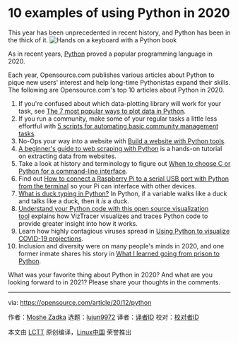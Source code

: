 [#]: collector: (lujun9972)
[#]: translator: ( )
[#]: reviewer: ( )
[#]: publisher: ( )
[#]: url: ( )
[#]: subject: (10 examples of using Python in 2020)
[#]: via: (https://opensource.com/article/20/12/python)
[#]: author: (Moshe Zadka https://opensource.com/users/moshez)

10 examples of using Python in 2020
======
This year has been unprecedented in recent history, and Python has been
in the thick of it.
![Hands on a keyboard with a Python book ][1]

As in recent years, [Python][2] proved a popular programming language in 2020.

Each year, Opensource.com publishes various articles about Python to pique new users' interest and help long-time Pythonistas expand their skills. The following are Opensource.com's top 10 articles about Python in 2020.

  1. If you're confused about which data-plotting library will work for your task, see [The 7 most popular ways to plot data in Python][3].
  2. If you run a community, make some of your regular tasks a little less effortful with [5 scripts for automating basic community management tasks][4].
  3. No-Ops your way into a website with [Build a website with Python tools][5].
  4. [A beginner's guide to web scraping with Python][6] is a hands-on tutorial on extracting data from websites.
  5. Take a look at history and terminology to figure out [When to choose C or Python for a command-line interface][7].
  6. Find out [How to connect a Raspberry Pi to a serial USB port with Python from the terminal][8] so your Pi can interface with other devices.
  7. [What is duck typing in Python?][9] In Python, if a variable walks like a duck and talks like a duck, then it _is_ a duck. 
  8. [Understand your Python code with this open source visualization tool][10] explains how VizTracer visualizes and traces Python code to provide greater insight into how it works.
  9. Learn how highly contagious viruses spread in [Using Python to visualize COVID-19 projections][11].
  10. Inclusion and diversity were on many people's minds in 2020, and one former inmate shares his story in [What I learned going from prison to Python][12].



What was your favorite thing about Python in 2020? And what are you looking forward to in 2021? Please share your thoughts in the comments.

--------------------------------------------------------------------------------

via: https://opensource.com/article/20/12/python

作者：[Moshe Zadka][a]
选题：[lujun9972][b]
译者：[译者ID](https://github.com/译者ID)
校对：[校对者ID](https://github.com/校对者ID)

本文由 [LCTT](https://github.com/LCTT/TranslateProject) 原创编译，[Linux中国](https://linux.cn/) 荣誉推出

[a]: https://opensource.com/users/moshez
[b]: https://github.com/lujun9972
[1]: https://opensource.com/sites/default/files/styles/image-full-size/public/lead-images/python-programming-code-keyboard.png?itok=fxiSpmnd (Hands on a keyboard with a Python book )
[2]: https://www.python.org/
[3]: https://opensource.com/article/20/4/plot-data-python
[4]: https://opensource.com/article/20/3/automating-community-management-python
[5]: https://opensource.com/article/20/4/website-sphinx-tox
[6]: https://opensource.com/article/20/5/web-scraping-python
[7]: https://opensource.com/article/20/6/c-python-cli
[8]: https://opensource.com/article/20/5/usb-port-raspberry-pi-python
[9]: https://opensource.com/article/20/5/duck-typing-python
[10]: https://opensource.com/article/20/11/python-code-viztracer
[11]: https://opensource.com/article/20/4/python-data-covid-19
[12]: https://opensource.com/article/20/1/prison-to-python
